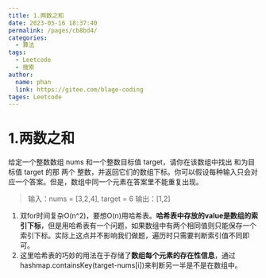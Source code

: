 ```yaml
---
title: 1.两数之和
date: 2023-05-16 18:37:40
permalink: /pages/cb8bd4/
categories: 
  - 算法
tags: 
  - Leetcode
  - 搜索
author: 
  name: phan
  link: https://gitee.com/blage-coding
tages: Leetcode
---
```

# 1.两数之和

给定一个整数数组 nums 和一个整数目标值 target，请你在该数组中找出 和为目标值 target  的那 两个 整数，并返回它们的数组下标。你可以假设每种输入只会对应一个答案。但是，数组中同一个元素在答案里不能重复出现。

> 输入：nums = [3,2,4], target = 6
> 输出：[1,2]

1. 双for时间复杂O(n^2)，要想O(n)用哈希表。**哈希表中存放的value是数组的索引下标**，但是用哈希表有一个问题，如果数组中有两个相同值则只能保存一个索引下标。实际上这点并不影响我们做题，遍历时只需要判断索引值不同即可。
2. 这里哈希表的巧妙的用法在于存储了**数组每个元素的存在性信息**，通过hashmap.containsKey(target-nums[i])来判断另一半是不是在数组中。